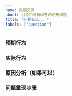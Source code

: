 ```yaml
---
name: 问题交流
about: 讨论中没有回答的使用问题
title: "问题交流。。。"
labels: ["question"]
---
```


### 预期行为

### 实际行为

### 原因分析（如果可以）

### 问题重现步骤
